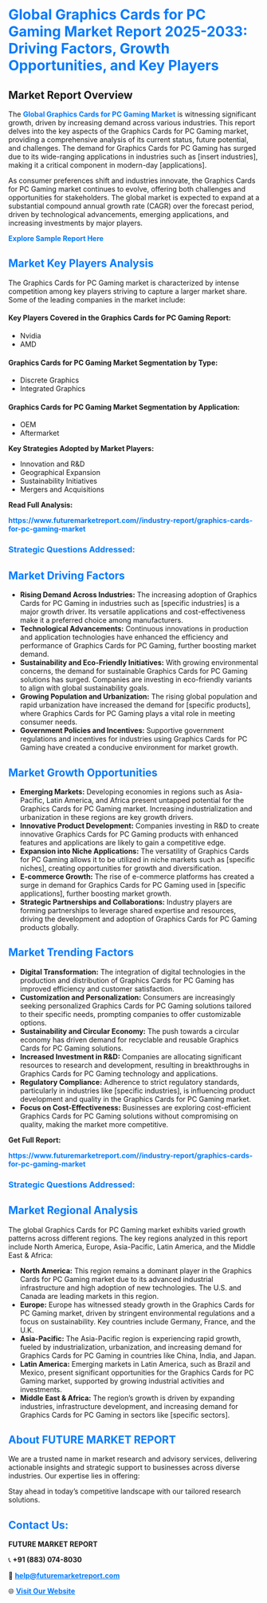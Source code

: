 <h1 style="color: #007BFF;">Global Graphics Cards for PC Gaming Market Report 2025-2033: Driving Factors, Growth Opportunities, and Key Players</h1>

<section id="overview">
<h2>Market Report Overview</h2>
<p>The <a href="https://www.futuremarketreport.com//industry-report/graphics-cards-for-pc-gaming-market" style="color: #007BFF; text-decoration: none;"><strong>Global Graphics Cards for PC Gaming Market</strong></a> is witnessing significant growth, driven by increasing demand across various industries. This report delves into the key aspects of the Graphics Cards for PC Gaming market, providing a comprehensive analysis of its current status, future potential, and challenges. The demand for Graphics Cards for PC Gaming has surged due to its wide-ranging applications in industries such as [insert industries], making it a critical component in modern-day [applications].</p>
<p>As consumer preferences shift and industries innovate, the Graphics Cards for PC Gaming market continues to evolve, offering both challenges and opportunities for stakeholders. The global market is expected to expand at a substantial compound annual growth rate (CAGR) over the forecast period, driven by technological advancements, emerging applications, and increasing investments by major players.</p>
</section>

<section id="overview">
<p><a href="https://www.futuremarketreport.com//request-sample/reportId=83691" style="color: #007BFF; text-decoration: none;"><strong>Explore Sample Report Here</strong></a></p>
</section>

<section id="key-players">
<h2 style="color: #007BFF;">Market Key Players Analysis</h2>
<p>The Graphics Cards for PC Gaming market is characterized by intense competition among key players striving to capture a larger market share. Some of the leading companies in the market include:</p>
<h4>Key Players Covered in the Graphics Cards for PC Gaming Report:</h4>
<ul><li>Nvidia</li><li>AMD</li></ul>
<h4>Graphics Cards for PC Gaming Market Segmentation by Type:</h4>
<ul><li>Discrete Graphics</li><li>Integrated Graphics</li></ul>

<h4>Graphics Cards for PC Gaming Market Segmentation by Application:</h4>
<ul><li>OEM</li><li>Aftermarket</li></ul>
<p><strong>Key Strategies Adopted by Market Players:</strong></p>
<ul>
<li>Innovation and R&D</li>
<li>Geographical Expansion</li>
<li>Sustainability Initiatives</li>
<li>Mergers and Acquisitions</li>
</ul>
</section>

<section>
<p><strong>Read Full Analysis: </strong></p><a href="https://www.futuremarketreport.com//industry-report/graphics-cards-for-pc-gaming-market" style="color: #007BFF; text-decoration: none;"><strong>https://www.futuremarketreport.com//industry-report/graphics-cards-for-pc-gaming-market</strong></a>
<h3 style="color: #007BFF;">Strategic Questions Addressed:</h3>
</section>

<section id="driving-factors">
<h2 style="color: #007BFF;">Market Driving Factors</h2>
<ul>
<li><strong>Rising Demand Across Industries:</strong> The increasing adoption of Graphics Cards for PC Gaming in industries such as [specific industries] is a major growth driver. Its versatile applications and cost-effectiveness make it a preferred choice among manufacturers.</li>
<li><strong>Technological Advancements:</strong> Continuous innovations in production and application technologies have enhanced the efficiency and performance of Graphics Cards for PC Gaming, further boosting market demand.</li>
<li><strong>Sustainability and Eco-Friendly Initiatives:</strong> With growing environmental concerns, the demand for sustainable Graphics Cards for PC Gaming solutions has surged. Companies are investing in eco-friendly variants to align with global sustainability goals.</li>
<li><strong>Growing Population and Urbanization:</strong> The rising global population and rapid urbanization have increased the demand for [specific products], where Graphics Cards for PC Gaming plays a vital role in meeting consumer needs.</li>
<li><strong>Government Policies and Incentives:</strong> Supportive government regulations and incentives for industries using Graphics Cards for PC Gaming have created a conducive environment for market growth.</li>
</ul>
</section>

<section id="growth-opportunities">
<h2 style="color: #007BFF;">Market Growth Opportunities</h2>
<ul>
<li><strong>Emerging Markets:</strong> Developing economies in regions such as Asia-Pacific, Latin America, and Africa present untapped potential for the Graphics Cards for PC Gaming market. Increasing industrialization and urbanization in these regions are key growth drivers.</li>
<li><strong>Innovative Product Development:</strong> Companies investing in R&D to create innovative Graphics Cards for PC Gaming products with enhanced features and applications are likely to gain a competitive edge.</li>
<li><strong>Expansion into Niche Applications:</strong> The versatility of Graphics Cards for PC Gaming allows it to be utilized in niche markets such as [specific niches], creating opportunities for growth and diversification.</li>
<li><strong>E-commerce Growth:</strong> The rise of e-commerce platforms has created a surge in demand for Graphics Cards for PC Gaming used in [specific applications], further boosting market growth.</li>
<li><strong>Strategic Partnerships and Collaborations:</strong> Industry players are forming partnerships to leverage shared expertise and resources, driving the development and adoption of Graphics Cards for PC Gaming products globally.</li>
</ul>
</section>

<section id="trending-factors">
<h2 style="color: #007BFF;">Market Trending Factors</h2>
<ul>
<li><strong>Digital Transformation:</strong> The integration of digital technologies in the production and distribution of Graphics Cards for PC Gaming has improved efficiency and customer satisfaction.</li>
<li><strong>Customization and Personalization:</strong> Consumers are increasingly seeking personalized Graphics Cards for PC Gaming solutions tailored to their specific needs, prompting companies to offer customizable options.</li>
<li><strong>Sustainability and Circular Economy:</strong> The push towards a circular economy has driven demand for recyclable and reusable Graphics Cards for PC Gaming solutions.</li>
<li><strong>Increased Investment in R&D:</strong> Companies are allocating significant resources to research and development, resulting in breakthroughs in Graphics Cards for PC Gaming technology and applications.</li>
<li><strong>Regulatory Compliance:</strong> Adherence to strict regulatory standards, particularly in industries like [specific industries], is influencing product development and quality in the Graphics Cards for PC Gaming market.</li>
<li><strong>Focus on Cost-Effectiveness:</strong> Businesses are exploring cost-efficient Graphics Cards for PC Gaming solutions without compromising on quality, making the market more competitive.</li>
</ul>
</section>

<section>
<p><strong>Get Full Report: </strong></p><a href="https://www.futuremarketreport.com//industry-report/graphics-cards-for-pc-gaming-market" style="color: #007BFF; text-decoration: none;"><strong>https://www.futuremarketreport.com//industry-report/graphics-cards-for-pc-gaming-market</strong></a>
<h3 style="color: #007BFF;">Strategic Questions Addressed:</h3>
</section>


<section id="regional-analysis">
<h2 style="color: #007BFF;">Market Regional Analysis</h2>
<p>The global Graphics Cards for PC Gaming market exhibits varied growth patterns across different regions. The key regions analyzed in this report include North America, Europe, Asia-Pacific, Latin America, and the Middle East & Africa:</p>
<ul>
<li><strong>North America:</strong> This region remains a dominant player in the Graphics Cards for PC Gaming market due to its advanced industrial infrastructure and high adoption of new technologies. The U.S. and Canada are leading markets in this region.</li>
<li><strong>Europe:</strong> Europe has witnessed steady growth in the Graphics Cards for PC Gaming market, driven by stringent environmental regulations and a focus on sustainability. Key countries include Germany, France, and the U.K.</li>
<li><strong>Asia-Pacific:</strong> The Asia-Pacific region is experiencing rapid growth, fueled by industrialization, urbanization, and increasing demand for Graphics Cards for PC Gaming in countries like China, India, and Japan.</li>
<li><strong>Latin America:</strong> Emerging markets in Latin America, such as Brazil and Mexico, present significant opportunities for the Graphics Cards for PC Gaming market, supported by growing industrial activities and investments.</li>
<li><strong>Middle East & Africa:</strong> The region’s growth is driven by expanding industries, infrastructure development, and increasing demand for Graphics Cards for PC Gaming in sectors like [specific sectors].</li>
</ul>
</section>

<footer>
<h2 style="color: #007BFF;">About FUTURE MARKET REPORT</h2>
<p>We are a trusted name in market research and advisory services, delivering actionable insights and strategic support to businesses across diverse industries. Our expertise lies in offering:</p>

<p>Stay ahead in today’s competitive landscape with our tailored research solutions.</p>

<h2 style="color: #007BFF;">Contact Us:</h2>
<p><strong>FUTURE MARKET REPORT</strong></p>
<p>📞 <strong>+91 (883) 074-8030</strong></p>
<p>📧 <strong><a href="mailto:help@futuremarketreport.com" style="color: #007BFF;">help@futuremarketreport.com</a></strong></p>
<p>🌐 <strong><a href="https://www.futuremarketreport.com/" style="color: #007BFF;">Visit Our Website</a></strong></p>
</footer>